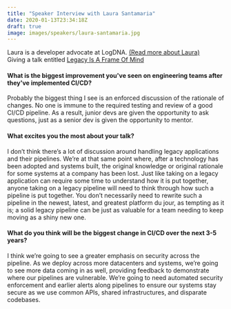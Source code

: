 ```yaml
---
title: "Speaker Interview with Laura Santamaria"
date: 2020-01-13T23:34:18Z
draft: true
image: images/speakers/laura-santamaria.jpg
---
```


Laura is a developer advocate at LogDNA. [(Read more about Laura)](/speakers/laura-santamaria/)<br>
Giving a talk entitled [Legacy Is A Frame Of Mind](/talks/legacy-is-a-frame-of-mind/)


#### What is the biggest improvement you've seen on engineering teams after they've implemented CI/CD?
Probably the biggest thing I see is an enforced discussion of the rationale of changes. No one is immune to the required testing and review of a good CI/CD pipeline. As a result, junior devs are given the opportunity to ask questions, just as a senior dev is given the opportunity to mentor.

#### What excites you the most about your talk?
I don’t think there’s a lot of discussion around handling legacy applications and their pipelines. We’re at that same point where, after a technology has been adopted and systems built, the original knowledge or original rationale for some systems at a company has been lost. Just like taking on a legacy application can require some time to understand how it is put together, anyone taking on a legacy pipeline will need to think through how such a pipeline is put together. You don’t necessarily need to rewrite such a pipeline in the newest, latest, and greatest platform du jour, as tempting as it is; a solid legacy pipeline can be just as valuable for a team needing to keep moving as a shiny new one.

#### What do you think will be the biggest change in CI/CD over the next 3-5 years?
I think we’re going to see a greater emphasis on security across the pipeline. As we deploy across more datacenters and systems, we’re going to see more data coming in as well, providing feedback to demonstrate where our pipelines are vulnerable. We’re going to need automated security enforcement and earlier alerts along pipelines to ensure our systems stay secure as we use common APIs, shared infrastructures, and disparate codebases.

